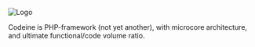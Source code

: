 ![Logo](https://github.com/trickyplan/Codeine/raw/master/dev/logo/codeine-logo-horizontal-dark.png)

Codeine is PHP-framework (not yet another), with microcore architecture, and ultimate functional/code volume ratio.